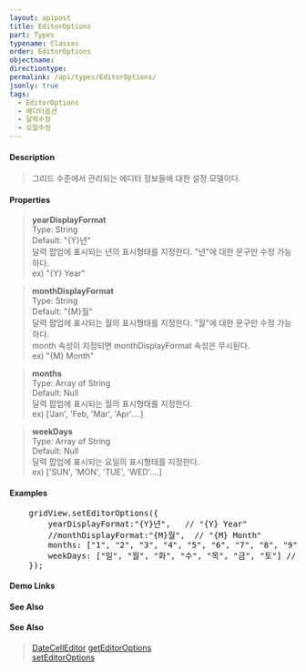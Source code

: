 ```yaml
---
layout: apipost
title: EditorOptions
part: Types
typename: Classes
order: EditorOptions
objectname: 
directiontype: 
permalink: /api/types/EditorOptions/
jsonly: true
tags: 
  - EditorOptions
  - 에디터옵션
  - 달력수정
  - 요일수정
---
```


#### Description

> 그리드 수준에서 관리되는 에디터 정보들에 대한 설정 모델이다.  

#### Properties

> **yearDisplayFormat**  
> Type: String   
> Default: "{Y}년"      
> 달력 팝업에 표시되는 년의 표시형태를 지정한다. "년"에 대한 문구만 수정 가능하다.    
> ex) "{Y} Year"  

> **monthDisplayFormat**    
> Type: String     
> Default: "{M}월"     
> 달력 팝업에 표시되는 월의 표시형태를 지정한다. "월"에 대한 문구만 수정 가능하다.  
> month 속성이 지정되면 monthDisplayFormat 속성은 무시된다.  
> ex) "{M} Month"    

> **months**    
> Type: Array of String     
> Default: Null   
> 달력 팝업에 표시되는 월의 표시형태를 지정한다.   
> ex) ['Jan', 'Feb, 'Mar', 'Apr'....]    

> **weekDays**  
> Type: Array of String     
> Default: Null   
> 달력 팝업에 표시되는 요일의 표시형태를 지정한다.   
> ex) ['SUN', 'MON', 'TUE', 'WED'....]   

#### Examples   

<pre class="prettyprint">
    gridView.setEditorOptions({
        yearDisplayFormat:"{Y}년",   // "{Y} Year"
        //monthDisplayFormat:"{M}월",  // "{M} Month"  
        months: ["1", "2", "3", "4", "5", "6", "7", "8", "9", "10", "11", "12"],  // ['Jan', 'Feb, 'Mar', 'Apr'....]   
        weekDays: ["일", "월", "화", "수", "목", "금", "토"] // ['SUN', 'MON', 'TUE', 'WED'....]  
    });
</pre>

#### Demo Links
#### See Also

#### See Also

> [DateCellEditor](/api/types/DateCellEditor/)
> [getEditorOptions](/api/GridBase/getEditorOptions/)   
> [setEditorOptions](/api/GridBase/setEditorOptions/)   
 